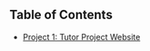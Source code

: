 ## Table of Contents

- [Project 1: Tutor Project Website](https://tutor-website-project-two.vercel.app/)



